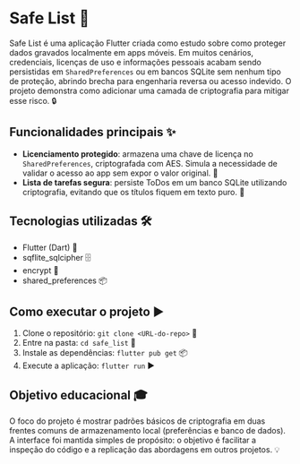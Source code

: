 # Safe List 🔐

Safe List é uma aplicação Flutter criada como estudo sobre como proteger dados gravados localmente em apps móveis. Em muitos cenários, credenciais, licenças de uso e informações pessoais acabam sendo persistidas em `SharedPreferences` ou em bancos SQLite sem nenhum tipo de proteção, abrindo brecha para engenharia reversa ou acesso indevido. O projeto demonstra como adicionar uma camada de criptografia para mitigar esse risco. 🔒

## Funcionalidades principais ✨

- **Licenciamento protegido**: armazena uma chave de licença no `SharedPreferences`, criptografada com AES. Simula a necessidade de validar o acesso ao app sem expor o valor original. 🔑
- **Lista de tarefas segura**: persiste ToDos em um banco SQLite utilizando criptografia, evitando que os títulos fiquem em texto puro. 📝

## Tecnologias utilizadas 🛠️

- Flutter (Dart) 🚀
- sqflite_sqlcipher 🗄️
- encrypt 🔐
- shared_preferences 📦

## Como executar o projeto ▶️

1. Clone o repositório: `git clone <URL-do-repo>` 🚧
2. Entre na pasta: `cd safe_list` 📁
3. Instale as dependências: `flutter pub get` 📦
4. Execute a aplicação: `flutter run` ▶️

## Objetivo educacional 🎓

O foco do projeto é mostrar padrões básicos de criptografia em duas frentes comuns de armazenamento local (preferências e banco de dados). A interface foi mantida simples de propósito: o objetivo é facilitar a inspeção do código e a replicação das abordagens em outros projetos. 💡
